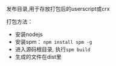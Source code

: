 发布目录,用于存放打包后的userscript或crx

打包方法：

- 安装nodejs
- 安装spm： `npm install spm -g`
- 进入源码根目录, 执行`spm build`
- 生成的文件在dist里
